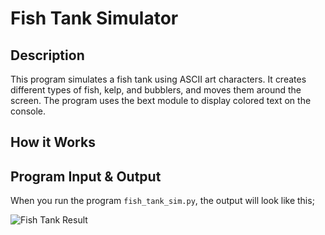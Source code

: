 # Fish Tank Simulator 

## Description

This program simulates a fish tank using ASCII art characters. It creates different types of fish, kelp, and bubblers, and moves them around the screen. The program uses the bext module to display colored text on the console.

## How it Works

## Program Input & Output

When you run the program `fish_tank_sim.py`, the output will look like this;

![Fish Tank Result](output/fish-tank-result.gif)
